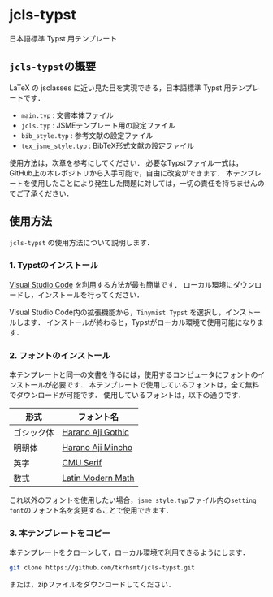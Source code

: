 # jcls-typst
日本語標準 Typst 用テンプレート

## `jcls-typst`の概要

LaTeX の jsclasses に近い見た目を実現できる，日本語標準 Typst 用テンプレートです．

- `main.typ` : 文書本体ファイル
- `jcls.typ` : JSMEテンプレート用の設定ファイル
- `bib_style.typ` : 参考文献の設定ファイル
- `tex_jsme_style.typ` : BibTeX形式文献の設定ファイル

使用方法は，次章を参考にしてください．
必要なTypstファイル一式は，GitHub上の本レポジトリから入手可能で，自由に改変ができます．
本テンプレートを使用したことにより発生した問題に対しては，一切の責任を持ちませんのでご了承ください．

## 使用方法

`jcls-typst` の使用方法について説明します．

### 1. Typstのインストール

[Visual Studio Code](https://code.visualstudio.com/) を利用する方法が最も簡単です．
ローカル環境にダウンロードし，インストールを行ってください．

Visual Studio Code内の拡張機能から，`Tinymist Typst` を選択し，インストールします．
インストールが終わると，Typstがローカル環境で使用可能になります．

### 2. フォントのインストール

本テンプレートと同一の文書を作るには，使用するコンピュータにフォントのインストールが必要です．
本テンプレートで使用しているフォントは，全て無料でダウンロードが可能です．
使用しているフォントは，以下の通りです．

| 形式 | フォント名 |
| ---- | ---- |
| ゴシック体 | [Harano Aji Gothic](https://github.com/trueroad/HaranoAjiFonts) |
| 明朝体 | [Harano Aji Mincho](https://github.com/trueroad/HaranoAjiFonts) |
| 英字 | [CMU Serif](https://fontlibrary.org/en/font/cmu-serif#google_vignette) |
| 数式 | [Latin Modern Math](https://ctan.org/tex-archive/fonts/lm-math) |

これ以外のフォントを使用したい場合，`jsme_style.typ`ファイル内の`setting font`のフォント名を変更することで使用できます．

### 3. 本テンプレートをコピー

本テンプレートをクローンして，ローカル環境で利用できるようにします．

```zsh
git clone https://github.com/tkrhsmt/jcls-typst.git
```

または，zipファイルをダウンロードしてください．
